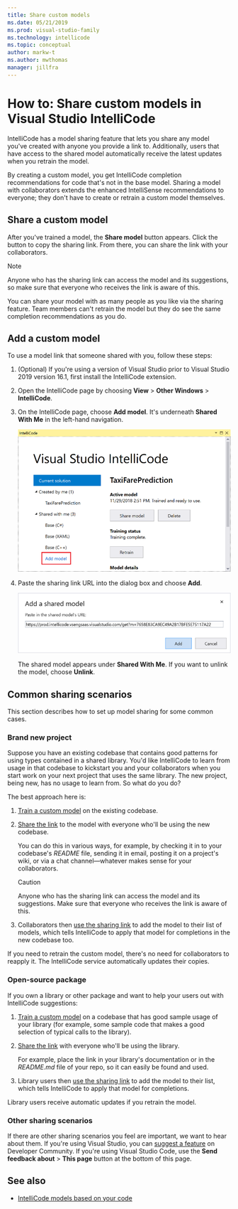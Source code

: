 ```yaml
---
title: Share custom models
ms.date: 05/21/2019
ms.prod: visual-studio-family
ms.technology: intellicode
ms.topic: conceptual
author: markw-t
ms.author: mwthomas
manager: jillfra
---
```

# How to: Share custom models in Visual Studio IntelliCode

IntelliCode has a model sharing feature that lets you share any model you've created with anyone you provide a link to. Additionally, users that have access to the shared model automatically receive the latest updates when you retrain the model.

By creating a custom model, you get IntelliCode completion recommendations for code that's not in the base model. Sharing a model with collaborators extends the enhanced IntelliSense recommendations to everyone; they don't have to create or retrain a custom model themselves.

## Share a custom model

After you've trained a model, the **Share model** button appears. Click the button to copy the sharing link. From there, you can share the link with your collaborators.

 > [!NOTE]
 > Anyone who has the sharing link can access the model and its suggestions, so make sure that everyone who receives the link is aware of this.

You can share your model with as many people as you like via the sharing feature. Team members can't retrain the model but they do see the same completion recommendations as you do.

## Add a custom model

To use a model link that someone shared with you, follow these steps:

1. (Optional) If you're using a version of Visual Studio prior to Visual Studio 2019 version 16.1, first install the IntelliCode extension.

1. Open the IntelliCode page by choosing **View** > **Other Windows** > **IntelliCode**.

1. On the IntelliCode page, choose **Add model**. It's underneath **Shared With Me** in the left-hand navigation.

   ![Add model for IntelliCode in Visual Studio](media/add-model.png)

1. Paste the sharing link URL into the dialog box and choose **Add**.

   ![Add shared model in IntelliCode](media/add-shared-model.png)

   The shared model appears under **Shared With Me**. If you want to unlink the model, choose **Unlink**.

## Common sharing scenarios

This section describes how to set up model sharing for some common cases.

### Brand new project

Suppose you have an existing codebase that contains good patterns for using types contained in a shared library. You'd like IntelliCode to learn from usage in that codebase to kickstart you and your collaborators when you start work on your next project that uses the same library. The new project, being new, has no usage to learn from. So what do you do?

The best approach here is:

1. [Train a custom model](custom-models.md#train-a-model) on the existing codebase.

2. [Share the link](custom-models.md#share-a-custom-model) to the model with everyone who'll be using the new codebase.

   You can do this in various ways, for example, by checking it in to your codebase's *README* file, sending it in email, posting it on a project's wiki, or via a chat channel&mdash;whatever makes sense for your collaborators.

   > [!CAUTION]
   > Anyone who has the sharing link can access the model and its suggestions. Make sure that everyone who receives the link is aware of this.

3. Collaborators then [use the sharing link](#add-a-custom-model) to add the model to their list of models, which tells IntelliCode to apply that model for completions in the new codebase too.

If you need to retrain the custom model, there's no need for collaborators to reapply it. The IntelliCode service automatically updates their copies.

### Open-source package

If you own a library or other package and want to help your users out with IntelliCode suggestions:

1. [Train a custom model](custom-models.md#train-a-model) on a codebase that has good sample usage of your library (for example, some sample code that makes a good selection of typical calls to the library).

2. [Share the link](custom-models.md#share-a-custom-model) with everyone who'll be using the library.

   For example, place the link in your library's documentation or in the *README.md* file of your repo, so it can easily be found and used.

3. Library users then [use the sharing link](#add-a-custom-model) to add the model to their list, which tells IntelliCode to apply that model for completions.

Library users receive automatic updates if you retrain the model.

### Other sharing scenarios

If there are other sharing scenarios you feel are important, we want to hear about them. If you're using Visual Studio, you can [suggest a feature](/visualstudio/ide/suggest-a-feature) on Developer Community. If you're using Visual Studio Code, use the **Send feedback about** > **This page** button at the bottom of this page.

## See also

- [IntelliCode models based on your code](custom-models.md)